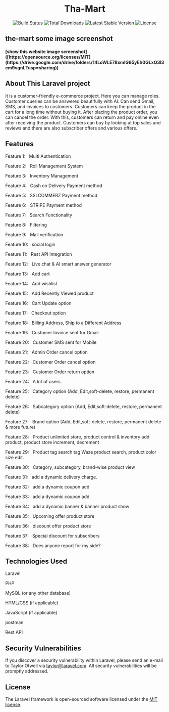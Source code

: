 <h1 align="center">Tha-Mart</h1>

<p align="center">
<a href="https://github.com/laravel/framework/actions"><img src="https://github.com/laravel/framework/workflows/tests/badge.svg" alt="Build Status"></a>
<a href="https://packagist.org/packages/laravel/framework"><img src="https://img.shields.io/packagist/dt/laravel/framework" alt="Total Downloads"></a>
<a href="https://packagist.org/packages/laravel/framework"><img src="https://img.shields.io/packagist/v/laravel/framework" alt="Latest Stable Version"></a>
<a href="https://packagist.org/packages/laravel/framework"><img src="https://img.shields.io/packagist/l/laravel/framework" alt="License"></a>
</p>


## the-mart some image screenshot
<h4>[show this website image screenshot]([https://opensource.org/licenses/MIT](https://drive.google.com/drive/folders/14LoWLE78xmIG95yEh0GLxQ3l3cm9vgnL?usp=sharing))</h4>

## About This Laravel project

It is a customer-friendly e-commerce project. Here you can manage roles. Customer queries can be answered beautifully with AI. Can send Gmail, SMS, and invoices to customers. Customers can keep the product in the cart for a long time without buying it. After placing the product order, you can cancel the order. With this, customers can return and pay online even after receiving the product. Customers can buy by looking at top sales and reviews and there are also subscriber offers and various offers.


## Features

<p>Feature 1: &nbsp; Multi Authentication</p>
<p>Feature 2: &nbsp; Roll Management System</p>
<p>Feature 3: &nbsp; Inventory Management</p>
<p>Feature 4: &nbsp; Cash on Delivery Payment method</p>
<p>Feature 5: &nbsp; SSLCOMMERZ Payment method</p>
<p>Feature 6: &nbsp; STRIPE Payment method</p>
<p>Feature 7: &nbsp; Search Functionality</p>
<p>Feature 8: &nbsp; Filtering</p>
<p>Feature 9: &nbsp; Mail verification</p>
<p>Feature 10: &nbsp; social login</p>
<p>Feature 11: &nbsp; Rest API Integration</p>
<p>Feature 12: &nbsp; Live chat & AI smart answer generator</p>
<p>Feature 13: &nbsp; Add cart</p>
<p>Feature 14: &nbsp; Add wishlist</p>
<p>Feature 15: &nbsp; Add Recently Viewed product</p>
<p>Feature 16: &nbsp; Cart Update option</p>
<p>Feature 17: &nbsp; Checkout option</p>
<p>Feature 18: &nbsp; Billing Address, Ship to a Different Address</p>
<p>Feature 19: &nbsp; Customer Invoice sent for Gmail</p>
<p>Feature 20: &nbsp; Customer SMS sent for Mobile</p>
<p>Feature 21: &nbsp; Admin Order cancel option</p>
<p>Feature 22: &nbsp; Customer Order cancel option</p>
<p>Feature 23: &nbsp; Customer Order return option</p>
<p>Feature 24: &nbsp; A lot of users.</p>
<p>Feature 25: &nbsp; Category option (Add, Edit,soft-delete, restore, permanent delete)</p>
<p>Feature 26: &nbsp; Subcategory option (Add, Edit,soft-delete, restore, permanent delete)</p>
<p>Feature 27: &nbsp; Brand option (Add, Edit,soft-delete, restore, permanent delete & more future)</p>
<p>Feature 28: &nbsp; Product unlimited store, product control & inventory add product, product store increment, decrement</p>
<p>Feature 29: &nbsp; Product tag search tag Waze product search, product color size edit.</p>
<p>Feature 30: &nbsp; Category, subcategory, brand-wise product view</p>
<p>Feature 31: &nbsp; add a dynamic delivery charge.
<p>Feature 32: &nbsp; add a dynamic coupon add</p>
<p>Feature 33: &nbsp; add a dynamic coupon add</p>
<p>Feature 34: &nbsp; add a dynamic banner & banner product show</p>
<p>Feature 35: &nbsp; Upcoming offer product store</p>
<p>Feature 36: &nbsp; discount offer product store</p>
<p>Feature 37: &nbsp; Special discount for subscribers</p>
<p>Feature 38: &nbsp; Does anyone report for my side?</p>

## Technologies Used

<p>Laravel</p>
<p>PHP</p>
<p>MySQL (or any other database)</p>
<p>HTML/CSS (if applicable)</p>
<p>JavaScript (if applicable)</p>
<p>postman</p>
<p>Rest API</p>

## Security Vulnerabilities

If you discover a security vulnerability within Laravel, please send an e-mail to Taylor Otwell via [taylor@laravel.com](mailto:taylor@laravel.com). All security vulnerabilities will be promptly addressed.

## License

The Laravel framework is open-sourced software licensed under the [MIT license](https://opensource.org/licenses/MIT).

